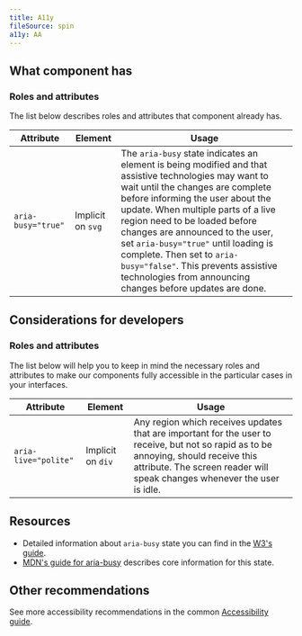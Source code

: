 ```yaml
---
title: A11y
fileSource: spin
a11y: AA
---
```


## What component has

### Roles and attributes

The list below describes roles and attributes that component already has.

| Attribute          | Element           | Usage                                                                                                                                                                                                                                                                                                                                                                                                                                                              |
| ------------------ | ----------------- | ------------------------------------------------------------------------------------------------------------------------------------------------------------------------------------------------------------------------------------------------------------------------------------------------------------------------------------------------------------------------------------------------------------------------------------------------------------------ |
| `aria-busy="true"` | Implicit on `svg` | The `aria-busy` state indicates an element is being modified and that assistive technologies may want to wait until the changes are complete before informing the user about the update. When multiple parts of a live region need to be loaded before changes are announced to the user, set `aria-busy="true"` until loading is complete. Then set to `aria-busy="false"`. This prevents assistive technologies from announcing changes before updates are done. |

## Considerations for developers

### Roles and attributes

The list below will help you to keep in mind the necessary roles and attributes to make our components fully accessible in the particular cases in your interfaces.

| Attribute            | Element           | Usage                                                                                                                                                                                                            |
| -------------------- | ----------------- | ---------------------------------------------------------------------------------------------------------------------------------------------------------------------------------------------------------------- |
| `aria-live="polite"` | Implicit on `div` | Any region which receives updates that are important for the user to receive, but not so rapid as to be annoying, should receive this attribute. The screen reader will speak changes whenever the user is idle. |

## Resources

- Detailed information about `aria-busy` state you can find in the [W3's guide](https://www.w3.org/TR/wai-aria-1.1/#aria-busy).
- [MDN's guide for aria-busy](https://developer.mozilla.org/en-US/docs/Web/Accessibility/ARIA/Attributes/aria-busy) describes core information for this state.

## Other recommendations

See more accessibility recommendations in the common [Accessibility guide](/core-principles/a11y/).
